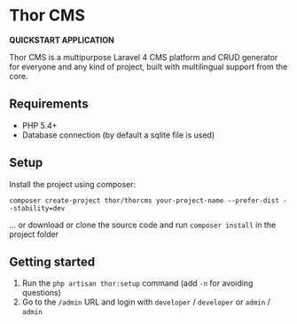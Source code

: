 Thor CMS
======
**QUICKSTART APPLICATION**

Thor CMS is a multipurpose Laravel 4 CMS platform and CRUD generator
for everyone and any kind of project, 
built with multilingual support from the core.

## Requirements
* PHP 5.4+
* Database connection (by default a sqlite file is used)

## Setup

Install the project using composer:

    composer create-project thor/thorcms your-project-name --prefer-dist --stability=dev

... or download or clone the source code and run `composer install` in the project folder

## Getting started

1. Run the `php artisan thor:setup` command (add `-n` for avoiding questions)
2. Go to the `/admin` URL and login with `developer` / `developer` or  `admin` / `admin`
